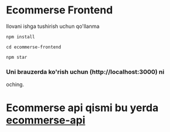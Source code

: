 # Ecommerse Frontend
<p>Ilovani ishga tushirish uchun qo'llanma</p>

```
npm install
```

```
cd ecommerse-frontend
```

```
npm star
```



### Uni brauzerda ko'rish uchun (http://localhost:3000) ni
oching.

# Ecommerse api qismi bu yerda <a href="https://github.com/rshehroz1/ecommerse-api">ecommerse-api</a>